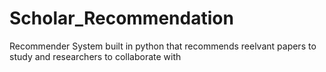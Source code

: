 # Scholar_Recommendation
Recommender System built in python that recommends reelvant papers to study and researchers to collaborate with
